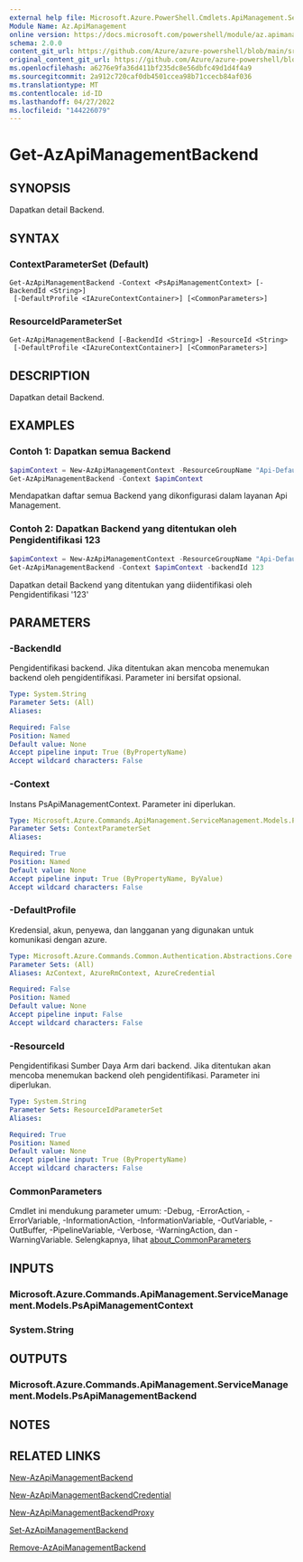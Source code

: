 ```yaml
---
external help file: Microsoft.Azure.PowerShell.Cmdlets.ApiManagement.ServiceManagement.dll-Help.xml
Module Name: Az.ApiManagement
online version: https://docs.microsoft.com/powershell/module/az.apimanagement/get-azapimanagementbackend
schema: 2.0.0
content_git_url: https://github.com/Azure/azure-powershell/blob/main/src/ApiManagement/ApiManagement/help/Get-AzApiManagementBackend.md
original_content_git_url: https://github.com/Azure/azure-powershell/blob/main/src/ApiManagement/ApiManagement/help/Get-AzApiManagementBackend.md
ms.openlocfilehash: a6276e9fa36d411bf235dc8e56dbfc49d1d4f4a9
ms.sourcegitcommit: 2a912c720caf0db4501ccea98b71ccecb84af036
ms.translationtype: MT
ms.contentlocale: id-ID
ms.lasthandoff: 04/27/2022
ms.locfileid: "144226079"
---
```

# Get-AzApiManagementBackend

## SYNOPSIS
Dapatkan detail Backend.

## SYNTAX

### ContextParameterSet (Default)
```
Get-AzApiManagementBackend -Context <PsApiManagementContext> [-BackendId <String>]
 [-DefaultProfile <IAzureContextContainer>] [<CommonParameters>]
```

### ResourceIdParameterSet
```
Get-AzApiManagementBackend [-BackendId <String>] -ResourceId <String>
 [-DefaultProfile <IAzureContextContainer>] [<CommonParameters>]
```

## DESCRIPTION
Dapatkan detail Backend.

## EXAMPLES

### Contoh 1: Dapatkan semua Backend
```powershell
$apimContext = New-AzApiManagementContext -ResourceGroupName "Api-Default-WestUS" -ServiceName "contoso"
Get-AzApiManagementBackend -Context $apimContext
```

Mendapatkan daftar semua Backend yang dikonfigurasi dalam layanan Api Management.

### Contoh 2: Dapatkan Backend yang ditentukan oleh Pengidentifikasi 123
```powershell
$apimContext = New-AzApiManagementContext -ResourceGroupName "Api-Default-WestUS" -ServiceName "contoso"
Get-AzApiManagementBackend -Context $apimContext -backendId 123
```

Dapatkan detail Backend yang ditentukan yang diidentifikasi oleh Pengidentifikasi '123'

## PARAMETERS

### -BackendId
Pengidentifikasi backend.
Jika ditentukan akan mencoba menemukan backend oleh pengidentifikasi.
Parameter ini bersifat opsional.

```yaml
Type: System.String
Parameter Sets: (All)
Aliases:

Required: False
Position: Named
Default value: None
Accept pipeline input: True (ByPropertyName)
Accept wildcard characters: False
```

### -Context
Instans PsApiManagementContext.
Parameter ini diperlukan.

```yaml
Type: Microsoft.Azure.Commands.ApiManagement.ServiceManagement.Models.PsApiManagementContext
Parameter Sets: ContextParameterSet
Aliases:

Required: True
Position: Named
Default value: None
Accept pipeline input: True (ByPropertyName, ByValue)
Accept wildcard characters: False
```

### -DefaultProfile
Kredensial, akun, penyewa, dan langganan yang digunakan untuk komunikasi dengan azure.

```yaml
Type: Microsoft.Azure.Commands.Common.Authentication.Abstractions.Core.IAzureContextContainer
Parameter Sets: (All)
Aliases: AzContext, AzureRmContext, AzureCredential

Required: False
Position: Named
Default value: None
Accept pipeline input: False
Accept wildcard characters: False
```

### -ResourceId
Pengidentifikasi Sumber Daya Arm dari backend. Jika ditentukan akan mencoba menemukan backend oleh pengidentifikasi. Parameter ini diperlukan.

```yaml
Type: System.String
Parameter Sets: ResourceIdParameterSet
Aliases:

Required: True
Position: Named
Default value: None
Accept pipeline input: True (ByPropertyName)
Accept wildcard characters: False
```

### CommonParameters
Cmdlet ini mendukung parameter umum: -Debug, -ErrorAction, -ErrorVariable, -InformationAction, -InformationVariable, -OutVariable, -OutBuffer, -PipelineVariable, -Verbose, -WarningAction, dan -WarningVariable. Selengkapnya, lihat [about_CommonParameters](http://go.microsoft.com/fwlink/?LinkID=113216)

## INPUTS

### Microsoft.Azure.Commands.ApiManagement.ServiceManagement.Models.PsApiManagementContext

### System.String

## OUTPUTS

### Microsoft.Azure.Commands.ApiManagement.ServiceManagement.Models.PsApiManagementBackend

## NOTES

## RELATED LINKS

[New-AzApiManagementBackend](./New-AzApiManagementBackend.md)

[New-AzApiManagementBackendCredential](./New-AzApiManagementBackendCredential.md)

[New-AzApiManagementBackendProxy](./New-AzApiManagementBackendProxy.md)

[Set-AzApiManagementBackend](./Set-AzApiManagementBackend.md)

[Remove-AzApiManagementBackend](./Remove-AzApiManagementBackend.md)
